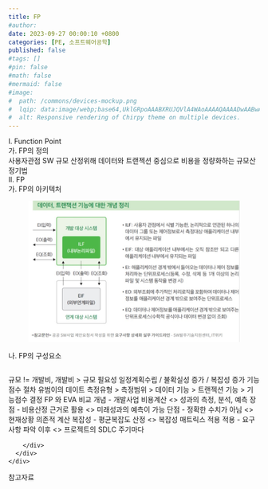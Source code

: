 ```yaml
---
title: FP
#author: 
date: 2023-09-27 00:00:10 +0800
categories: [PE, 소프트웨어공학]
published: false
#tags: []
#pin: false
#math: false
#mermaid: false
#image:
#  path: /commons/devices-mockup.png
#  lqip: data:image/webp;base64,UklGRpoAAABXRUJQVlA4WAoAAAAQAAAADwAABwAAQUxQSDIAAAARL0AmbZurmr57yyIiqE8oiG0bejIYEQTgqiDA9vqnsUSI6H+oAERp2HZ65qP/VIAWAFZQOCBCAAAA8AEAnQEqEAAIAAVAfCWkAALp8sF8rgRgAP7o9FDvMCkMde9PK7euH5M1m6VWoDXf2FkP3BqV0ZYbO6NA/VFIAAAA
#  alt: Responsive rendering of Chirpy theme on multiple devices.
---
```


<div class="post-wrap">
  <div class="para">
    <div class="para-title">
      I. Function Point
    </div>
    <div class="para-cntnt">
      <div class="para">
        <div class="para-title">
          가. FP의 정의
        </div>
        <div class="para-cntnt">
            사용자관점 SW 규모 산정위해 데이터와 트랜젝션 중심으로 비용을 정량화하는 규모산정기법
        </div>
      </div>
    </div>
  </div>
  
  <div class="para">
    <div class="para-title">
      II. FP
    </div>
    <div class="para-cntnt">
      <div class="para">
        <div class="para-title">
          가. FP의 아키텍처
        </div>
        <div class="para-cntnt">
          <figure class="post-figure">
            <img src="/assets/img/posts/FP.png" alt="FP">
<!--            <figcaption>Source: Unveiling the Metaverse: Exploring Emerging Trends, Multifaceted Perspectives, and Future Challenges</figcaption>-->
          </figure>
        </div>
      </div>
      <div class="para">
        <div class="para-title">
          나. FP의 구성요소
        </div>
        <div class="para-cntnt">
          <table class="post-table">
          </table>
            규모 != 개발비, 개발비 &gt; 규모
필요성
  일정계획수립 / 불확실성 증가 / 복잡성 증가
기능점수 절차 유범이의 데이트
  측정유형 &gt; 측정범위 &gt; 데이터 기능 &gt; 트랜젝션 기능 &gt; 기능점수 결정
FP 와 EVA 비교
  개념 - 개발사업 비용계산 &lt;&gt; 성과의 측정, 분석, 예측
  장점 - 비용산정 근거로 활용 &lt;&gt; 미래성과의 예측이 가능
  단점 - 정확한 수치가 아님 &lt;&gt; 현재상황 의존적 계산
  복잡성 - 평균복잡도 산정 &lt;&gt; 복잡성 매트릭스 적용
  적용 - 요구사항 파악 이후 &lt;&gt; 프로젝트의 SDLC 주기마다 

        </div>
      </div>
    </div>
  </div>

  <div class="refr-wrap">
    <div class="refr-title">
        참고자료
    </div>
    <ol class="refr-list">
    <!--    <li>(나현식, 최대선) <a target="_blank" href="https://scienceon.kisti.re.kr/commons/util/originalView.do?cn=JAKO202225948430499&oCn=JAKO202225948430499&dbt=JAKO&journal=NJOU00291864">메타버스 보안 위협 요소 및 대응 방안 검토</a></li>-->
    <!--    <li>(M. Uddin, S. Manickam, H. Ullah, M. Obaidat and A. Dandoush) <a target="_blank" href="https://ieeexplore.ieee.org/abstract/document/10138386">Unveiling the Metaverse: Exploring Emerging Trends, Multifaceted Perspectives, and Future Challenges</a></li>-->
    </ol>
  </div>
</div>
